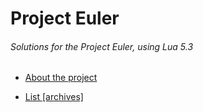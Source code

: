 # Project Euler

###### Solutions for the Project Euler, using Lua 5.3

- [About the project](https://projecteuler.net/about)

- [List \[archives\]](https://projecteuler.net/archives)
